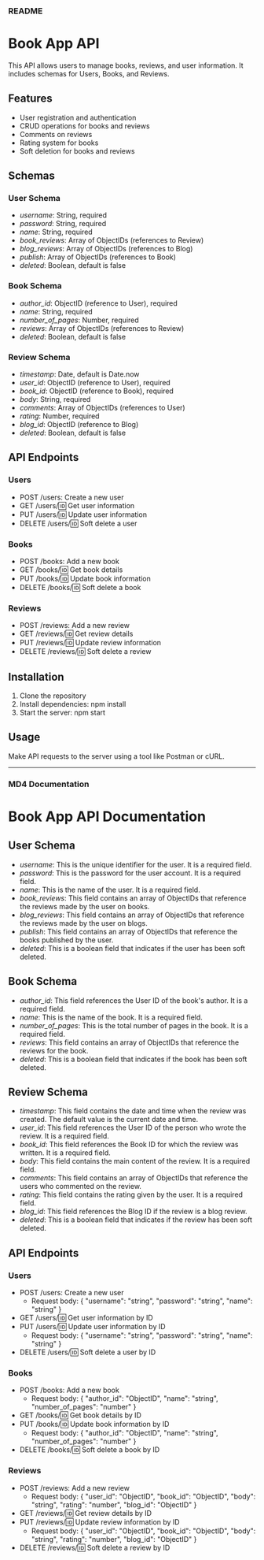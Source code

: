 ### README

# Book App API

This API allows users to manage books, reviews, and user information. It includes schemas for Users, Books, and Reviews.

## Features

- User registration and authentication
- CRUD operations for books and reviews
- Comments on reviews
- Rating system for books
- Soft deletion for books and reviews

## Schemas

### User Schema

- *username*: String, required
- *password*: String, required
- *name*: String, required
- *book_reviews*: Array of ObjectIDs (references to Review)
- *blog_reviews*: Array of ObjectIDs (references to Blog)
- *publish*: Array of ObjectIDs (references to Book)
- *deleted*: Boolean, default is false

### Book Schema

- *author_id*: ObjectID (reference to User), required
- *name*: String, required
- *number_of_pages*: Number, required
- *reviews*: Array of ObjectIDs (references to Review)
- *deleted*: Boolean, default is false

### Review Schema

- *timestamp*: Date, default is Date.now
- *user_id*: ObjectID (reference to User), required
- *book_id*: ObjectID (reference to Book), required
- *body*: String, required
- *comments*: Array of ObjectIDs (references to User)
- *rating*: Number, required
- *blog_id*: ObjectID (reference to Blog)
- *deleted*: Boolean, default is false

## API Endpoints

### Users

- POST /users: Create a new user
- GET /users/:id: Get user information
- PUT /users/:id: Update user information
- DELETE /users/:id: Soft delete a user

### Books

- POST /books: Add a new book
- GET /books/:id: Get book details
- PUT /books/:id: Update book information
- DELETE /books/:id: Soft delete a book

### Reviews

- POST /reviews: Add a new review
- GET /reviews/:id: Get review details
- PUT /reviews/:id: Update review information
- DELETE /reviews/:id: Soft delete a review

## Installation

1. Clone the repository
2. Install dependencies: npm install
3. Start the server: npm start

## Usage

Make API requests to the server using a tool like Postman or cURL.

---

### MD4 Documentation

# Book App API Documentation

## User Schema

- *username*: This is the unique identifier for the user. It is a required field.
- *password*: This is the password for the user account. It is a required field.
- *name*: This is the name of the user. It is a required field.
- *book_reviews*: This field contains an array of ObjectIDs that reference the reviews made by the user on books.
- *blog_reviews*: This field contains an array of ObjectIDs that reference the reviews made by the user on blogs.
- *publish*: This field contains an array of ObjectIDs that reference the books published by the user.
- *deleted*: This is a boolean field that indicates if the user has been soft deleted.

## Book Schema

- *author_id*: This field references the User ID of the book's author. It is a required field.
- *name*: This is the name of the book. It is a required field.
- *number_of_pages*: This is the total number of pages in the book. It is a required field.
- *reviews*: This field contains an array of ObjectIDs that reference the reviews for the book.
- *deleted*: This is a boolean field that indicates if the book has been soft deleted.

## Review Schema

- *timestamp*: This field contains the date and time when the review was created. The default value is the current date and time.
- *user_id*: This field references the User ID of the person who wrote the review. It is a required field.
- *book_id*: This field references the Book ID for which the review was written. It is a required field.
- *body*: This field contains the main content of the review. It is a required field.
- *comments*: This field contains an array of ObjectIDs that reference the users who commented on the review.
- *rating*: This field contains the rating given by the user. It is a required field.
- *blog_id*: This field references the Blog ID if the review is a blog review.
- *deleted*: This is a boolean field that indicates if the review has been soft deleted.

## API Endpoints

### Users

- POST /users: Create a new user
  - Request body: { "username": "string", "password": "string", "name": "string" }
- GET /users/:id: Get user information by ID
- PUT /users/:id: Update user information by ID
  - Request body: { "username": "string", "password": "string", "name": "string" }
- DELETE /users/:id: Soft delete a user by ID

### Books

- POST /books: Add a new book
  - Request body: { "author_id": "ObjectID", "name": "string", "number_of_pages": "number" }
- GET /books/:id: Get book details by ID
- PUT /books/:id: Update book information by ID
  - Request body: { "author_id": "ObjectID", "name": "string", "number_of_pages": "number" }
- DELETE /books/:id: Soft delete a book by ID

### Reviews

- POST /reviews: Add a new review
  - Request body: { "user_id": "ObjectID", "book_id": "ObjectID", "body": "string", "rating": "number", "blog_id": "ObjectID" }
- GET /reviews/:id: Get review details by ID
- PUT /reviews/:id: Update review information by ID
  - Request body: { "user_id": "ObjectID", "book_id": "ObjectID", "body": "string", "rating": "number", "blog_id": "ObjectID" }
- DELETE /reviews/:id: Soft delete a review by ID
